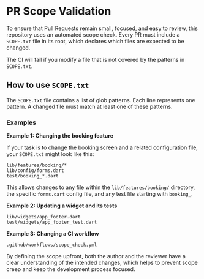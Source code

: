 # PR Scope Validation

To ensure that Pull Requests remain small, focused, and easy to review, this repository uses an automated scope check. Every PR must include a `SCOPE.txt` file in its root, which declares which files are expected to be changed.

The CI will fail if you modify a file that is not covered by the patterns in `SCOPE.txt`.

## How to use `SCOPE.txt`

The `SCOPE.txt` file contains a list of glob patterns. Each line represents one pattern. A changed file must match at least one of these patterns.

### Examples

**Example 1: Changing the booking feature**

If your task is to change the booking screen and a related configuration file, your `SCOPE.txt` might look like this:

```
lib/features/booking/*
lib/config/forms.dart
test/booking_*.dart
```

This allows changes to any file within the `lib/features/booking/` directory, the specific `forms.dart` config file, and any test file starting with `booking_`.

**Example 2: Updating a widget and its tests**

```
lib/widgets/app_footer.dart
test/widgets/app_footer_test.dart
```

**Example 3: Changing a CI workflow**

```
.github/workflows/scope_check.yml
```

By defining the scope upfront, both the author and the reviewer have a clear understanding of the intended changes, which helps to prevent scope creep and keep the development process focused.
